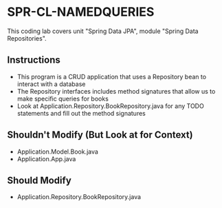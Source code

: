 # SPR-CL-NAMEDQUERIES

This coding lab covers unit "Spring Data JPA", module "Spring Data Repositories".

## Instructions

- This program is a CRUD application that uses a Repository bean to interact with a database
- The Repository interfaces includes method signatures that allow us to make specific queries for books
- Look at Application.Repository.BookRepository.java for any TODO statements and fill out the method signatures

## Shouldn't Modify (But Look at for Context)

- Application.Model.Book.java
- Application.App.java

## Should Modify

- Application.Repository.BookRepository.java

